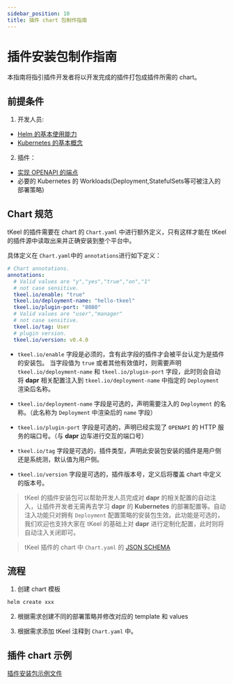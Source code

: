 ```yaml
---
sidebar_position: 10
title: 插件 chart 包制作指南
---
```


# 插件安装包制作指南
本指南将指引插件开发者将以开发完成的插件打包成插件所需的 chart。

## 前提条件
1. 开发人员:
- [Helm 的基本使用能力](https://helm.sh/docs/)
- [Kubernetes 的基本概念](https://kubernetes.io/zh/docs/home/)

2. 插件：
- [实现 OPENAPI 的端点](./openapi.md)
- 必要的 Kubernetes 的 Workloads(Deployment,StatefulSets等可被注入的部署策略)

## Chart 规范
tKeel 的插件需要在 chart 的 `Chart.yaml` 中进行额外定义，只有这样才能在 tKeel 的插件源中读取出来并正确安装到整个平台中。

具体定义在 `Chart.yaml`中的 `annotations`进行如下定义：
```yaml
# Chart annotations.
annotations:
  # Valid values are "y","yes","true","on","1"
  # not case sensitive.
  tkeel.io/enable: "true"
  tkeel.io/deployment-name: "hello-tkeel"
  tkeel.io/plugin-port: "8080"
  # Valid values are "user","manager"
  # not case sensitive.
  tkeel.io/tag: User
  # plugin version.
  tkeel.io/version: v0.4.0
```
- `tkeel.io/enable` 字段是必须的，含有此字段的插件才会被平台认定为是插件的安装包。
当字段值为 `true` 或者其他有效值时，则需要声明 `tkeel.io/deployment-name` 和 `tkeel.io/plugin-port` 字段，此时则会自动将 **dapr** 相关配置注入到 `tkeel.io/deployment-name` 中指定的 `Deployment` 渲染后名称。

- `tkeel.io/deployment-name` 字段是可选的，声明需要注入的 `Deployment` 的名称。（此名称为 `Deployment` 中渲染后的 `name` 字段）
- `tkeel.io/plugin-port` 字段是可选的，声明已经实现了 `OPENAPI` 的 HTTP 服务的端口号。（与 **dapr** 边车进行交互的端口号）
- `tkeel.io/tag` 字段是可选的，插件类型，声明此安装包安装的插件是用户侧还是系统测，默认值为用户侧。
- `tkeel.io/version` 字段是可选的，插件版本号，定义后将覆盖 chart 中定义的版本号。

> tKeel 的插件安装包可以帮助开发人员完成对 **dapr** 的相关配置的自动注入，让插件开发者无需再去学习 **dapr** 的 **Kubernetes** 的部署配置等。自动注入功能只对拥有 `Deployment` 配置策略的安装包生效。此功能是可选的，我们欢迎也支持大家在 tKeel 的基础上对 **dapr** 进行定制化配置，此时则将自动注入关闭即可。

> tKeel 插件的 chart 中 `Chart.yaml` 的 [JSON SCHEMA](/schema/plugin_chart_schema.json)

## 流程

1. 创建 chart 模板
```bash
helm create xxx
```

2. 根据需求创建不同的部署策略并修改对应的 template 和 values

3. 根据需求添加 tKeel 注释到 `Chart.yaml` 中。

## 插件 chart 示例
[插件安装包示例文件](https://github.com/tkeel-io/quickstarts/tree/main/tkeel-manager/deploy/chart/hello-tkeel)